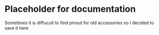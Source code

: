 # Placeholder for documentation

Sometimes it is diffucult to find pinout for old accessories so I decided to save it here
